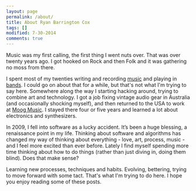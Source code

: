 ```yaml
---
layout: page
permalink: /about/
title: About Ryan Barrington Cox
tags: []
modified: 7-30-2014
comments: true
---
```


Music was my first calling, the first thing I went nuts over.  That was over twenty years ago.  I got hooked on Rock and then Folk and it was gathering no moss from there.

I spent most of my twenties writing and recording [music](http://ryanbarringtoncox.bandcamp.com) and playing in [bands](http://ifyouwannas.bandcamp.com/).  I could go on about that for a while, but that's not what I'm trying to say here.  Somewhere along the way I starting hacking around, trying to combine art and technology.  I got a job fixing vintage audio gear in Australia (and occasionally shocking myself), and then returned to the USA to work at [Moog Music](http://moogmusic.com). I stayed there four or five years and learned a lot about electronics and synthesizers.

In 2009, I fell into software as a lucky accident.  It’s been a huge blessing, a renaissance point in my life.  Thinking about software and algorithms has changed my way of thinking about everything - love, art, process, music - and I feel more excited than ever before.  Lately I find myself spending more time thinking about how to do things (rather than just diving in, doing them blind). Does that make sense?

Learning new processes, techniques and habits.  Evolving, bettering, trying to move forward with some tact.  That's what I'm trying to do here.  I hope you enjoy reading some of these posts.
